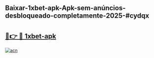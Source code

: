 ## Baixar-1xbet-apk-Apk-sem-anúncios-desbloqueado-completamente-2025-#cydqx

# <h2><a href="https://ainizakaria.my?title=1xbet-apk&ref=20M">🔗👉 🔴 1xbet-apk</a></h2>

[![acn](https://github.com/user-attachments/assets/0f9c940e-d8b0-45ae-aac7-cd30a18b3e1c)](https://ainizakaria.my?title=1xbet-apk&ref=20M)

